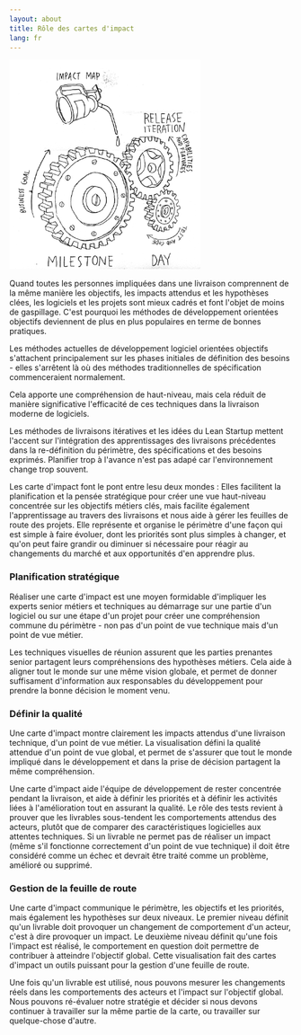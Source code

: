 ```yaml
---
layout: about
title: Rôle des cartes d'impact
lang: fr
---
```

<img src="/assets/3_gears.png" class="span4 pull-right">

Quand toutes les personnes impliquées dans une livraison comprennent de la même manière les objectifs, les impacts attendus et les hypothèses clées, les logiciels et les projets sont mieux cadrés et font l'objet de moins de gaspillage. C'est pourquoi les méthodes de développement orientées objectifs deviennent de plus en plus populaires en terme de bonnes pratiques.
 
Les méthodes actuelles de développement logiciel orientées objectifs s'attachent principalement sur les phases initiales de définition des besoins - elles s'arrêtent là où des méthodes traditionnelles de spécification commenceraient normalement. 

Cela apporte une compréhension de haut-niveau, mais cela réduit de manière significative l'efficacité de ces techniques dans la livraison moderne de logiciels. 

Les méthodes de livraisons itératives et les idées du Lean Startup mettent l'accent sur l'intégration des apprentissages des livraisons précédentes dans la re-définition du périmètre, des spécifications et des besoins exprimés. Planifier trop à l'avance n'est pas adapé car l'environnement change trop souvent.

Les carte d'impact font le pont entre lesu deux mondes : Elles facilitent la planification et la pensée stratégique pour créer une vue haut-niveau concentrée sur les objectifs métiers clés, mais facilite également l'apprentissage au travers des livraisons et nous aide à gérer les feuilles de route des projets. Elle représente et organise le périmètre d'une façon qui est simple à faire évoluer, dont les priorités sont plus simples à changer, et qu'on peut faire grandir ou diminuer si nécessaire pour réagir au changements du marché et aux opportunités d'en apprendre plus. 


### Planification stratégique

Réaliser une carte d'impact est une moyen formidable d'impliquer les experts senior métiers et techniques au démarrage sur une partie d'un logiciel ou sur une étape d'un projet pour créer une compréhension commune du périmètre - non pas d'un point de vue technique mais d'un point de vue métier. 

Les techniques visuelles de réunion assurent que les parties prenantes senior partagent leurs compréhensions des hypothèses métiers. Cela aide à aligner tout le monde sur une même vision globale, et permet de donner suffisament d'information aux responsables du développement pour prendre la bonne décision le moment venu.

### Définir la qualité
Une carte d'impact montre clairement les impacts attendus d'une livraison technique, d'un point de vue métier. La visualisation défini la qualité attendue d'un point de vue global, et permet de s'assurer que tout le monde impliqué dans le développement et dans la prise de décision partagent la même compréhension.

Une carte d'impact aide l'équipe de développement de rester concentrée pendant la livraison, et aide à définir les priorités et à définir les activités liées à l'amélioration tout en assurant la qualité. Le rôle des tests revient à prouver que les livrables sous-tendent les comportements attendus des acteurs, plutôt que de comparer des caractéristiques logicielles aux attentes techniques. Si un livrable ne permet pas de réaliser  un impact (même s'il fonctionne correctement d'un point de vue technique) il doit être considéré comme un échec et devrait être traité comme un problème, amélioré ou supprimé.

### Gestion de la feuille de route

Une carte d'impact communique le périmètre, les objectifs et les priorités, mais également les hypothèses sur deux niveaux. Le premier niveau définit qu'un livrable doit provoquer un changement de comportement d'un acteur, c'est à dire provoquer un impact. Le deuxième niveau définit qu'une fois l'impact est réalisé, le comportement en question doit permettre de contribuer à atteindre l'objectif global. Cette visualisation fait des cartes d'impact un outils puissant pour la gestion d'une feuille de route. 

Une fois qu'un livrable est utilisé, nous pouvons mesurer les changements réels dans les comportements des acteurs et l'impact sur l'objectif global. Nous pouvons ré-évaluer notre stratégie et décider si nous devons continuer à travailler sur la même partie de la carte, ou travailler sur quelque-chose d'autre. 

